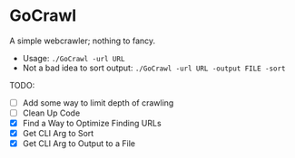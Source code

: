 # GoCrawl

A simple webcrawler; nothing to fancy.
* Usage: `./GoCrawl -url URL`
* Not a bad idea to sort output: `./GoCrawl -url URL -output FILE -sort`

TODO:
- [ ] Add some way to limit depth of crawling
- [ ] Clean Up Code
- [x] Find a Way to Optimize Finding URLs
- [x] Get CLI Arg to Sort 
- [x] Get CLI Arg to Output to a File